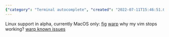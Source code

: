 ```yaml
---
{"category": "Terminal autocomplete", "created": "2022-07-11T15:46:51.000Z", "date": "2022-07-11 15:46:51", "description": "This article discusses terminal autocomplete on Linux and MacOS, focusing on Fig and Warp tools. It explores the possible reasons why Vim might stop working and directs readers to known issues with Warp for further information.", "modified": "2022-11-12T05:42:59.427Z", "tags": ["autocomplete", "fig", "stub", "terminal"], "title": "Terminal autocomplete"}
---
```

Linux support in alpha, currently MacOS only:
[fig](https://github.com/withfig/autocomplete)
[warp](https://app.warp.dev/get_warp)
why my vim stops working?
[warp known issues](https://docs.warp.dev/help/known-issues)